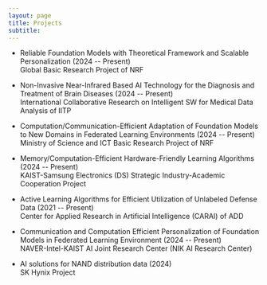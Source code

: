 ```yaml
---
layout: page
title: Projects
subtitle: 
---
```


- Reliable Foundation Models with Theoretical Framework and Scalable Personalization (2024 -- Present) <br> Global Basic Research Project of NRF
  
- Non-Invasive Near-Infrared Based AI Technology for the Diagnosis and Treatment of Brain Diseases (2024 -- Present) <br> International Collaborative Research on Intelligent SW for Medical Data Analysis of IITP
  
- Computation/Communication-Efficient Adaptation of Foundation Models to New Domains in Federated Learning Environments (2024 -- Present) <br> Ministry of Science and ICT Basic Research Project of NRF
  
- Memory/Computation-Efficient Hardware-Friendly Learning Algorithms (2024 -- Present) <br> KAIST-Samsung Electronics (DS) Strategic Industry-Academic Cooperation Project
  
- Active Learning Algorithms for Efficient Utilization of Unlabeled Defense Data (2021 -- Present) <br> Center for Applied Research in Artificial Intelligence (CARAI) of ADD
  
- Communication and Computation Efficient Personalization of Foundation Models in Federated Learning Environment (2024 -- Present) <br> NAVER-Intel-KAIST AI Joint Research Center (NIK AI Research Center)
  
- AI solutions for NAND distribution data (2024) <br> SK Hynix Project
